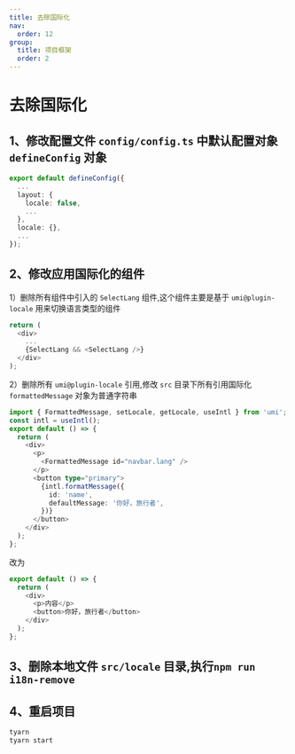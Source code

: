 ```yaml
---
title: 去除国际化
nav:
  order: 12
group:
  title: 项目框架
  order: 2
---
```


# 去除国际化

## 1、修改配置文件 `config/config.ts` 中默认配置对象 `defineConfig` 对象

```ts
export default defineConfig({
  ...
  layout: {
    locale: false,
    ...
  },
  locale: {},
  ...
});
```

## 2、修改应用国际化的组件

1）删除所有组件中引入的 `SelectLang` 组件,这个组件主要是基于 `umi@plugin-locale` 用来切换语言类型的组件

```ts
return (
  <div>
    ...
    {SelectLang && <SelectLang />}
  </div>
);
```

2）删除所有 `umi@plugin-locale` 引用,修改 `src` 目录下所有引用国际化 `formattedMessage` 对象为普通字符串

```ts
import { FormattedMessage, setLocale, getLocale, useIntl } from 'umi';
const intl = useIntl();
export default () => {
  return (
    <div>
      <p>
        <FormattedMessage id="navbar.lang" />
      </p>
      <button type="primary">
        {intl.formatMessage({
          id: 'name',
          defaultMessage: '你好，旅行者',
        })}
      </button>
    </div>
  );
};
```

改为

```ts
export default () => {
  return (
    <div>
      <p>内容</p>
      <button>你好，旅行者</button>
    </div>
  );
};
```

## 3、删除本地文件 `src/locale` 目录,执行`npm run i18n-remove`

## 4、重启项目

```bash
tyarn
tyarn start
```
